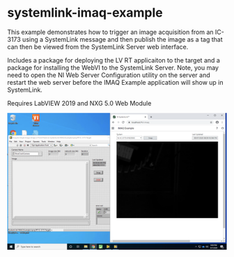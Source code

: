 # systemlink-imaq-example
 
This example demonstrates how to trigger an image acquisition from an IC-3173 using a SystemLink message and then publish the image as a tag that can then be viewed from the SystemLink Server web interface.

Includes a package for deploying the LV RT applicaiton to the target and a package for installing the WebVI to the SystemLink Server. Note, you may need to open the NI Web Server Configuration utility on the server and restart the web server before the IMAQ Example application will show up in SystemLink.

Requires LabVIEW 2019 and NXG 5.0 Web Module

![alt Screen Shot](https://github.com/joshuaprewitt/systemlink-imaq-example/blob/master/imaq-example.png)
